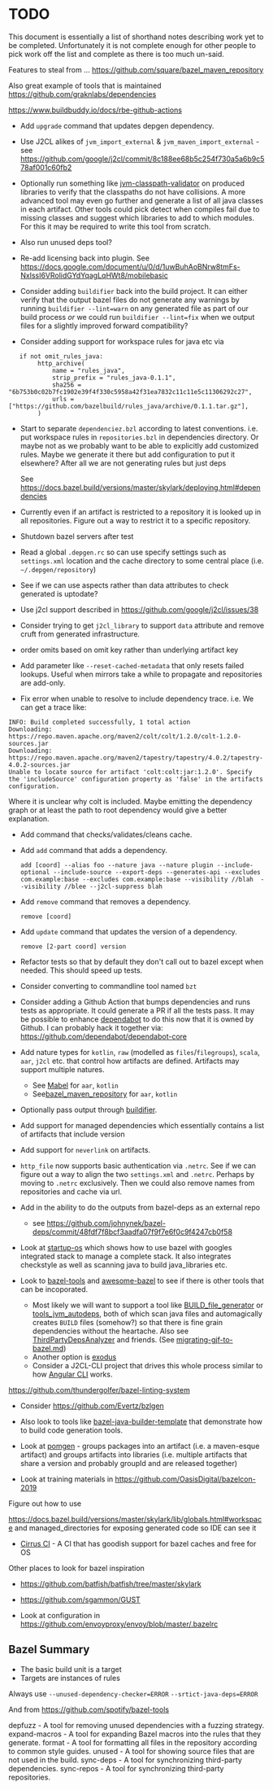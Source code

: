 # TODO

This document is essentially a list of shorthand notes describing work yet to be completed.
Unfortunately it is not complete enough for other people to pick work off the list and
complete as there is too much un-said.

Features to steal from ... https://github.com/square/bazel_maven_repository

Also great example of tools that is maintained https://github.com/graknlabs/dependencies

https://www.buildbuddy.io/docs/rbe-github-actions

* Add `upgrade` command that updates depgen dependency.

* Use J2CL alikes of `jvm_import_external` & `jvm_maven_import_external` - see https://github.com/google/j2cl/commit/8c188ee68b5c254f730a5a6b9c578af001c60fb2

* Optionally run something like [jvm-classpath-validator](https://github.com/or-shachar/jvm-classpath-validator)
  on produced libraries to verify that the classpaths do not have collisions. A more advanced tool may even go
  further and generate a list of all java classes in each artifact. Other tools could pick detect when compiles
  fail due to missing classes and suggest which libraries to add to which modules. For this it may be required to
  write this tool from scratch.

* Also run unused deps tool?

* Re-add licensing back into plugin. See https://docs.google.com/document/u/0/d/1uwBuhAoBNrw8tmFs-NxlssI6VRolidGYdYqagLqHWt8/mobilebasic

* Consider adding `buildifier` back into the build project. It can either verify that the output bazel files do not
  generate any warnings by running `buildifier --lint=warn` on any generated file as part of our build process _or_
  we could run `buildifier --lint=fix` when we output files for a slightly improved forward compatibility?

* Consider adding support for workspace rules for java etc via

```
   if not omit_rules_java:
        http_archive(
            name = "rules_java",
            strip_prefix = "rules_java-0.1.1",
            sha256 = "6b753b0c02b7fc1902e39f4f330c5958a42f31ea7832c11c11e5c11306292c27",
            urls = ["https://github.com/bazelbuild/rules_java/archive/0.1.1.tar.gz"],
        )
```

* Start to separate `dependenciez.bzl` according to latest conventions. i.e. put workspace rules in `repositories.bzl`
  in dependencies directory. Or maybe not as we probably want to be able to explicitly add customized rules. Maybe we
  generate it there but add configuration to put it elsewhere? After all we are not generating rules but just deps

  See https://docs.bazel.build/versions/master/skylark/deploying.html#dependencies

* Currently even if an artifact is restricted to a repository it is looked up in all repositories. Figure out a
  way to restrict it to a specific repository.

* Shutdown bazel servers after test

* Read a global `.depgen.rc` so can use specify settings such as `settings.xml` location and the cache
  directory to some central place (i.e. `~/.depgen/repository`)

* See if we can use aspects rather than data attributes to check generated is uptodate?

* Use j2cl support described in https://github.com/google/j2cl/issues/38

* Consider trying to get `j2cl_library` to support `data` attribute and remove cruft from generated infrastructure.

* order omits based on omit key rather than underlying artifact key

* Add parameter like `--reset-cached-metadata` that only resets failed lookups. Useful when mirrors take a while to
  propagate and repositories are add-only.

* Fix error when unable to resolve to include dependency trace. i.e. We can get a trace like:

```
INFO: Build completed successfully, 1 total action
Downloading: https://repo.maven.apache.org/maven2/colt/colt/1.2.0/colt-1.2.0-sources.jar
Downloading: https://repo.maven.apache.org/maven2/tapestry/tapestry/4.0.2/tapestry-4.0.2-sources.jar
Unable to locate source for artifact 'colt:colt:jar:1.2.0'. Specify the 'includeSource' configuration property as 'false' in the artifacts configuration.
```

Where it is unclear why colt is included. Maybe emitting the dependency graph or at least the path to root dependency would give a better explanation.

* Add command that checks/validates/cleans cache.

* Add `add` command that adds a dependency.

  `add [coord] --alias foo --nature java --nature plugin --include-optional --include-source --export-deps --generates-api --excludes com.example:base --excludes com.example:base --visibility //blah  --visibility //blee --j2cl-suppress blah`

* Add `remove` command that removes a dependency.

  `remove [coord]`

* Add `update` command that updates the version of a dependency.

  `remove [2-part coord] version`

* Refactor tests so that by default they don't call out to bazel except when needed. This should speed
  up tests.

* Consider converting to commandline tool named `bzt`

* Consider adding a Github Action that bumps dependencies and runs tests as appropriate. It could generate a PR if
  all the tests pass. It may be possible to enhance [dependabot](https://dependabot.com/) to do this now that it
  is owned by Github. I can probably hack it together via: https://github.com/dependabot/dependabot-core

* Add nature types for `kotlin`, `raw` (modelled as `files`/`filegroups`), `scala`, `aar`, `j2cl` etc. that
  control how artifacts are defined. Artifacts may support multiple natures.
  - See [Mabel](https://github.com/menny/mabel) for `aar`, `kotlin`
  - See[bazel_maven_repository](https://github.com/square/bazel_maven_repository) for `aar`, `kotlin`

* Optionally pass output through [buildifier](https://github.com/bazelbuild/buildtools/tree/master/buildifier).

* Add support for managed dependencies which essentially contains a list of artifacts that include version

* Add support for `neverlink` on artifacts.

* `http_file` now supports basic authentication via `.netrc`. See if we can figure out a way to align the two
  `settings.xml` and `.netrc`. Perhaps by moving to `.netrc` exclusively. Then we could also remove names from
  repositories and cache via url.

* Add in the ability to do the outputs from bazel-deps as an external repo
    - see https://github.com/johnynek/bazel-deps/commit/48fdf7f8bcf3aadfa07f9f7e6f0c9f4247cb0f58

* Look at [startup-os](https://github.com/google/startup-os) which shows how to use bazel with googles integrated
  stack to manage a complete stack. It also integrates checkstyle as well as scanning java to build java_libraries etc.

* Look to [bazel-tools](https://github.com/spotify/bazel-tools) and [awesome-bazel](https://github.com/jin/awesome-bazel)
  to see if there is other tools that can be incoporated.
  - Most likely we will want to support a tool like [BUILD_file_generator](https://github.com/bazelbuild/BUILD_file_generator)
    or [tools_jvm_autodeps](https://github.com/cgrushko/tools_jvm_autodeps), both of which scan java files and
    automagically creates `BUILD` files (somehow?) so that there is fine grain dependencies without the heartache.
    Also see [ThirdPartyDepsAnalyzer](https://github.com/google/startup-os/blob/b10384644056cc9ac44388a76dbd0a4a8350e76d/tools/build_file_generator/ThirdPartyDepsAnalyzer.java) and friends. (See [migrating-gjf-to-bazel.md](https://github.com/cgrushko/text/blob/master/migrating-gjf-to-bazel.md))
  - Another option is [exodus](https://github.com/wix/exodus)
  - Consider a J2CL-CLI project that drives this whole process similar to how [Angular CLI](https://github.com/angular/angular/issues/19058) works.

https://github.com/thundergolfer/bazel-linting-system

* Consider https://github.com/Evertz/bzlgen

* Also look to tools like [bazel-java-builder-template](https://github.com/salesforce/bazel-java-builder-template)
  that demonstrate how to build code generation tools.

* Look at [pomgen](https://github.com/salesforce/pomgen) - groups packages into an artifact (i.e. a
   maven-esque artifact) and groups artifacts into libraries (i.e. multiple artifacts that share a
   version and probably groupId and are released together)

* Look at training materials in https://github.com/OasisDigital/bazelcon-2019

Figure out how to use

https://docs.bazel.build/versions/master/skylark/lib/globals.html#workspace and
managed_directories for exposing generated code so IDE can see it

* [Cirrus CI](https://cirrus-ci.org/features/) - A CI that has goodish support for bazel caches and free for OS

Other places to look for bazel inspiration

* https://github.com/batfish/batfish/tree/master/skylark

* https://github.com/sgammon/GUST

* Look at configuration in https://github.com/envoyproxy/envoy/blob/master/.bazelrc

## Bazel Summary

* The basic build unit is a target
* Targets are instances of rules

Always use `--unused-dependency-checker=ERROR` `--srtict-java-deps=ERROR`

And from https://github.com/spotify/bazel-tools

depfuzz - A tool for removing unused dependencies with a fuzzing strategy.
expand-macros - A tool for expanding Bazel macros into the rules that they generate.
format - A tool for formatting all files in the repository according to common style guides.
unused - A tool for showing source files that are not used in the build.
sync-deps - A tool for synchronizing third-party dependencies.
sync-repos - A tool for synchronizing third-party repositories.
